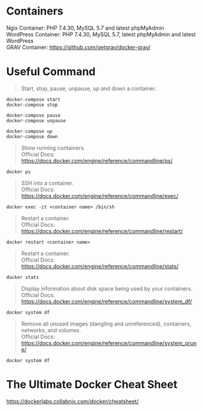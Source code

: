 # Containers

Ngix Container: PHP 7.4.30, MySQL 5.7 and latest phpMyAdmin\
WordPress Container: PHP 7.4.30, MySQL 5.7, latest phpMyAdmin and latest WordPress\
GRAV Container: https://github.com/getgrav/docker-grav/

# Useful Command


> Start, stop, pause, unpause, up and down a container.
```
docker-compose start
docker-compose stop

docker-compose pause
docker-compose unpause

docker-compose up
docker-compose down
```


> Show running containers.\
Official Docs: https://docs.docker.com/engine/reference/commandline/ps/
```
docker ps
```


> SSH into a container.\
Official Docs: https://docs.docker.com/engine/reference/commandline/exec/
```
docker exec -it <container name> /bin/sh
```


> Restart a container.\
Official Docs: https://docs.docker.com/engine/reference/commandline/restart/
```
docker restart <container name>
```


> Restart a container.\
Official Docs: https://docs.docker.com/engine/reference/commandline/stats/
```
docker stats
```


> Display information about disk space being used by your containers.\
Official Docs: https://docs.docker.com/engine/reference/commandline/system_df/
```
docker system df
```


> Remove all unused images (dangling and unreferenced), containers, networks, and volumes.\
Official Docs: https://docs.docker.com/engine/reference/commandline/system_prune/
```
docker system df
```


# The Ultimate Docker Cheat Sheet
https://dockerlabs.collabnix.com/docker/cheatsheet/
